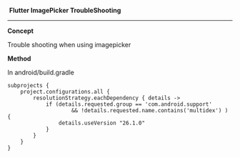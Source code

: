 ​								**Flutter ImagePicker TroubleShooting**

------

**Concept**

Trouble shooting when using imagepicker

**Method**

In android/build.gradle 

```
subprojects {
    project.configurations.all {
        resolutionStrategy.eachDependency { details ->
            if (details.requested.group == 'com.android.support'
                    && !details.requested.name.contains('multidex') ) {
                details.useVersion "26.1.0"
            }
        }
    }
}
```
